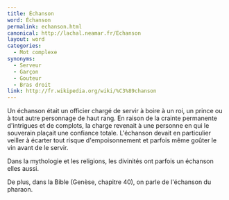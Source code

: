 ```yaml
---
title: Échanson
word: Échanson
permalink: echanson.html
canonical: http://lachal.neamar.fr/Echanson
layout: word
categories:
  - Mot complexe
synonyms:
  - Serveur
  - Garçon
  - Gouteur
  - Bras droit
link: http://fr.wikipedia.org/wiki/%C3%89chanson
---
```


Un échanson était un officier chargé de servir à boire à un roi, un prince ou à tout autre personnage de haut rang. En raison de la crainte permanente d'intrigues et de complots, la charge revenait à une personne en qui le souverain plaçait une confiance totale. L'échanson devait en particulier veiller à écarter tout risque d'empoisonnement et parfois même goûter le vin avant de le servir.

Dans la mythologie et les religions, les divinités ont parfois un échanson elles aussi.

De plus, dans la Bible (Genèse, chapitre 40), on parle de l'échanson du pharaon.

